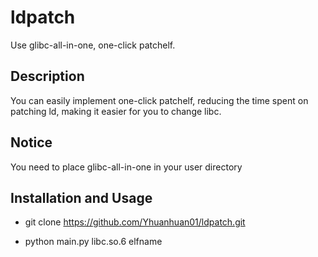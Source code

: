 # ldpatch
Use glibc-all-in-one, one-click patchelf.

## Description
You can easily implement one-click patchelf, reducing the time spent on patching ld, making it easier for you to change libc.

## Notice
You need to place glibc-all-in-one in your user directory

## Installation and Usage
- git clone https://github.com/Yhuanhuan01/ldpatch.git

- python main.py libc.so.6 elfname


